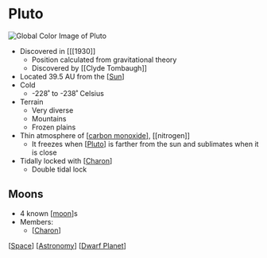 # Pluto

![Global Color Image of Pluto](/assets/second-brain/2020-11-30-12-39-25.png)

- Discovered in [[[1930]]
  - Position calculated from gravitational theory
  - Discovered by [[Clyde Tombaugh]]
- Located 39.5 AU from the [[Sun]]
- Cold
  - -228˚ to -238˚ Celsius
- Terrain
  - Very diverse
  - Mountains
  - Frozen plains
- Thin atmosphere of [[carbon monoxide]], [[nitrogen]]
  - It freezes when [[Pluto]] is farther from the sun and sublimates when it is close
- Tidally locked with [[Charon]]
  - Double tidal lock

## Moons

- 4 known [[moon]]s
- Members:
  - [[Charon]]

[[Space]] [[Astronomy]] [[Dwarf Planet]]

[//begin]: # "Autogenerated link references for markdown compatibility"
[Sun]: sun "Sun"
[carbon monoxide]: carbon-monoxide "Carbon Monoxide"
[Pluto]: pluto "Pluto"
[Charon]: charon "Charon"
[moon]: moon "Moon"
[Space]: space "Space"
[Astronomy]: astronomy "Astronomy"
[Dwarf Planet]: dwarf-planet "Dwarf Planet"
[//end]: # "Autogenerated link references"
